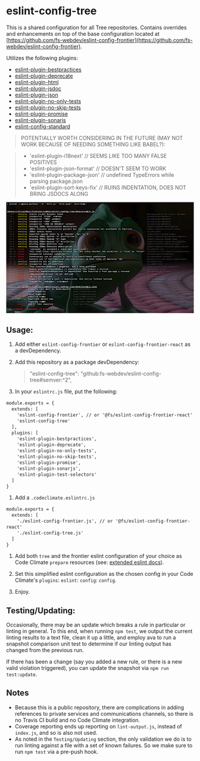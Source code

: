 # eslint-config-tree

This is a shared configuration for all Tree repositories. Contains overrides and enhancements on top of the base configuration located at [https://github.com/fs-webdev/eslint-config-frontier](https://github.com/fs-webdev/eslint-config-frontier).

Utilizes the following plugins:

 - [eslint-plugin-bestpractices](https://github.com/skye2k2/eslint-plugin-bestpractices)
 - [eslint-plugin-deprecate](https://github.com/AlexMost/eslint-plugin-deprecate)
 - [eslint-plugin-html](https://github.com/BenoitZugmeyer/eslint-plugin-html)
 - [eslint-plugin-jsdoc](https://github.com/gajus/eslint-plugin-jsdoc)
 - [eslint-plugin-json](https://github.com/azeemba/eslint-plugin-json)
 - [eslint-plugin-no-only-tests](https://github.com/levibuzolic/eslint-plugin-no-only-tests)
 - [eslint-plugin-no-skip-tests](https://github.com/romaingaillardjs/eslint-plugin-no-skip-tests)
 - [eslint-plugin-promise](https://github.com/xjamundx/eslint-plugin-promise)
 - [eslint-plugin-sonarjs](https://github.com/SonarSource/eslint-plugin-sonarjs)
 - [eslint-config-standard](https://github.com/standard/eslint-config-standard)

> POTENTIALLY WORTH CONSIDERING IN THE FUTURE (MAY NOT WORK BECAUSE OF NEEDING SOMETHING LIKE BABEL?):

> - 'eslint-plugin-i18next' // SEEMS LIKE TOO MANY FALSE POSITIVES
> - 'eslint-plugin-json-format' // DOESN'T SEEM TO WORK
> - 'eslint-plugin-package-json' // undefined TypeErrors while parsing package.json
> - 'eslint-plugin-sort-keys-fix' // RUINS INDENTATION, DOES NOT BRING JSDOCS ALONG

![alt text](demo/example-eslint-results.png "Example linting infractions for things the Tree team cares about")

## Usage:

 1. Add either `eslint-config-frontier` or `eslint-config-frontier-react` as a devDependency.

 1. Add this repository as a package devDependency:

    > "eslint-config-tree": "github:fs-webdev/eslint-config-tree#semver:^2",

 1. In your `eslintrc.js` file, put the following:
<pre><code>module.exports = {
  extends: [
    'eslint-config-frontier', // or '@fs/eslint-config-frontier-react'
    'eslint-config-tree'
  ],
  plugins: [
    'eslint-plugin-bestpractices',
    'eslint-plugin-deprecate',
    'eslint-plugin-no-only-tests',
    'eslint-plugin-no-skip-tests',
    'eslint-plugin-promise',
    'eslint-plugin-sonarjs',
    'eslint-plugin-test-selectors'
  ]
}</code></pre>

 1. Add a `.codeclimate.eslintrc.js`
 <pre><code>module.exports = {
  extends: [
    './eslint-config-frontier.js', // or '@fs/eslint-config-frontier-react'
    './eslint-config-tree.js'
  ]
}</code></pre>

 1. Add both `tree` and the frontier eslint configuration of your choice as Code Climate `prepare` resources (see: [extended eslint docs](https://www.familysearch.org/frontier/legacy/ui-components/eslint-config-frontier/)).

 1. Set this simplified eslint configuration as the chosen config in your Code Climate's `plugins`: `eslint`: `config`: `config`.

 1. Enjoy.

## Testing/Updating:

Occasionally, there may be an update which breaks a rule in particular or linting in general. To this end, when running `npm test`, we output the current linting results to a text file, clean it up a little, and employ ava to run a snapshot comparison unit test to determine if our linting output has changed from the previous run.

If there has been a change (say you added a new rule, or there is a new valid violation triggered), you can update the snapshot via `npm run test:update`.

## Notes

- Because this is a public repository, there are complications in adding references to private services and communications channels, so there is no Travis CI build and no Code Climate integration.
- Coverage reporting ends up reporting on `lint-output.js`, instead of `index.js`, and so is also not used.
- As noted in the `Testing/Updating` section, the only validation we do is to run linting against a file with a set of known failures. So we make sure to run `npm test` via a pre-push hook.
